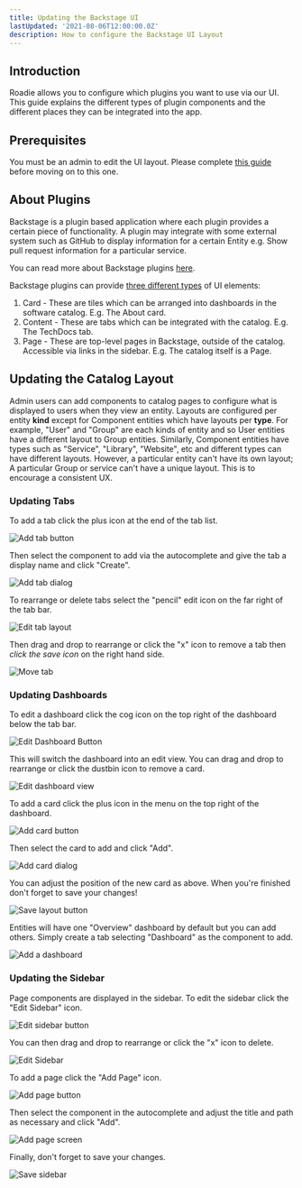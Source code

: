 ```yaml
---
title: Updating the Backstage UI
lastUpdated: '2021-08-06T12:00:00.0Z'
description: How to configure the Backstage UI Layout
---
```


## Introduction

Roadie allows you to configure which plugins you want to use via our UI. This guide explains the different types of
plugin components and the different places they can be integrated into the app.

## Prerequisites

You must be an admin to edit the UI layout. Please complete [this guide](/docs/getting-started/getting-started-for-admins/) before moving on to this one.

## About Plugins

Backstage is a plugin based application where each plugin provides a certain piece of functionality. A plugin may
integrate with some external system such as GitHub to display information for a certain Entity e.g. Show pull request
information for a particular service. 

You can read more about Backstage plugins [here](https://backstage.io/docs/plugins/).

Backstage plugins can provide [three different types](https://backstage.io/docs/plugins/composability#naming-patterns) of UI elements:
1. Card - These are tiles which can be arranged into dashboards in the software catalog. E.g. The About card.
2. Content - These are tabs which can be integrated with the catalog. E.g. The TechDocs tab.
3. Page - These are top-level pages in Backstage, outside of the catalog. Accessible via links in the sidebar. E.g. The catalog itself is a Page.

## Updating the Catalog Layout

Admin users can add components to catalog pages to configure what is displayed to users when they view an entity. Layouts are configured
per entity **kind** except for Component entities which have layouts per **type**. For example, "User" and "Group" are each kinds
of entity and so User entities have a different layout to Group entities. Similarly, Component entities have types such
as "Service", "Library", "Website", etc and different types can have different layouts. However, a particular entity can't
have its own layout; A particular Group or service can't have a unique layout. This is to encourage a consistent UX.

### Updating Tabs

To add a tab click the plus icon at the end of the tab list.

![Add tab button](./add-tab-button.png)

Then select the component to add via the autocomplete and give the tab a display name and click "Create".

![Add tab dialog](./add-tab-screen.png)

To rearrange or delete tabs select the "pencil" edit icon on the far right of the tab bar.

![Edit tab layout](./edit-tab-layout.png)

Then drag and drop to rearrange or click the "x" icon to remove a tab then *click the save icon* on the right hand side.

![Move tab](./move-tab.png)

### Updating Dashboards

To edit a dashboard click the cog icon on the top right of the dashboard below the tab bar.

![Edit Dashboard Button](./edit-grid-button.png)

This will switch the dashboard into an edit view. You can drag and drop to rearrange or click the dustbin icon to remove a card. 

![Edit dashboard view](./move-card.png)

To add a card click the plus icon in the menu on the top right of the dashboard.

![Add card button](./add-card-button.png)

Then select the card to add and click "Add".

![Add card dialog](./add-card-dialog.png)

You can adjust the position of the new card as above. When you're finished don't forget to save your changes!

![Save layout button](./save-layout-button.png)

Entities will have one "Overview" dashboard by default but you can add others. Simply create a tab selecting "Dashboard" as the component to add. 

![Add a dashboard](./add-dashboard.png)

### Updating the Sidebar

Page components are displayed in the sidebar. To edit the sidebar click the "Edit Sidebar" icon.

![Edit sidebar button](./edit-pages-button.png)

You can then drag and drop to rearrange or click the "x" icon to delete.

![Edit Sidebar](./move-page.png)

To add a page click the "Add Page" icon.

![Add page button](./add-page-button.png)

Then select the component in the autocomplete and adjust the title and path as necessary and click "Add".

![Add page screen](./add-page.png)

Finally, don't forget to save your changes.

![Save sidebar](./save-sidebar.png)
